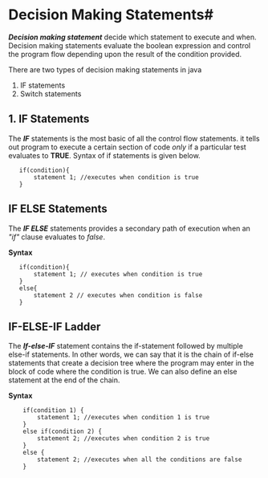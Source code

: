 # Decision Making Statements#

**_Decision making statement_** decide which statement to execute and when. Decision making statements evaluate the boolean expression and control the program flow depending upon the result of the condition provided.

There are two types of decision making statements in java

1. IF statements
2. Switch statements

## 1. IF Statements

The **_IF_** statements is the most basic of all the control flow statements. it tells out program to execute a certain section of code _only_ if a particular test evaluates to **TRUE**.
Syntax of if statements is given below.

```
   if(condition){
       statement 1; //executes when condition is true
   }
```

## IF ELSE Statements

The **_IF ELSE_** statements provides a secondary path of execution when an _"if"_ clause evaluates to _false_.

**Syntax**

```
   if(condition){
       statement 1; // executes when condition is true
   }
   else{
       statement 2 // executes when condition is false
   }
```

## IF-ELSE-IF Ladder

The **_If-else-IF_** statement contains the if-statement followed by multiple else-if statements. In other words, we can say that it is the chain of if-else statements that create a decision tree where the program may enter in the block of code where the condition is true. We can also define an else statement at the end of the chain.

**Syntax**

```
    if(condition 1) {
        statement 1; //executes when condition 1 is true
    }
    else if(condition 2) {
        statement 2; //executes when condition 2 is true
    }
    else {
        statement 2; //executes when all the conditions are false
    }
```
